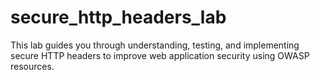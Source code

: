 # secure_http_headers_lab
This lab guides you through understanding, testing, and implementing secure HTTP headers to improve web application security using OWASP resources.
